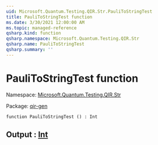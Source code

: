 ```yaml
---
uid: Microsoft.Quantum.Testing.QIR.Str.PauliToStringTest
title: PauliToStringTest function
ms.date: 3/30/2021 12:00:00 AM
ms.topic: managed-reference
qsharp.kind: function
qsharp.namespace: Microsoft.Quantum.Testing.QIR.Str
qsharp.name: PauliToStringTest
qsharp.summary: ''
---
```


# PauliToStringTest function

Namespace: [Microsoft.Quantum.Testing.QIR.Str](xref:Microsoft.Quantum.Testing.QIR.Str)

Package: [qir-gen](https://nuget.org/packages/qir-gen)




```qsharp
function PauliToStringTest () : Int
```


## Output : [Int](xref:microsoft.quantum.lang-ref.int)

